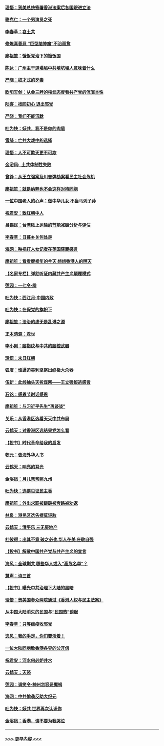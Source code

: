 #### [理悟：贺美总统签署香港法案后各国跟进立法](../pages/nsc993/n11706853.md?t=12072244) 
#### [骆克仁：一个男演员之死](../pages/nsc993/n11706677.md?t=12072244) 
#### [李春草：哀土共](../pages/nsc993/n11706255.md?t=12072244) 
#### [修炼真善忍 “巨型脑肿瘤”不治而愈](../pages/nsc993/n11705340.md?t=12072244) 
#### [廖祖笙：饿饭党治下的饿饭国](../pages/nsc993/n11705085.md?t=12072244) 
#### [陈达：广州主干道塌陷中共填坑埋人意味着什么](../pages/nsc993/n11705046.md?t=12072244) 
#### [严晓：奴才式的歹毒](../pages/nsc993/n11704826.md?t=12072244) 
#### [欧阳天剑：从金三胖的核武态度看共产党的流氓本性](../pages/nsc993/n11702238.md?t=12072244) 
#### [陆客：找回初心 退出邪党](../pages/nsc993/n11702213.md?t=12072244) 
#### [严晓：我们不能沉默](../pages/nsc993/n11702110.md?t=12072244) 
#### [吐为快：妖共，我不是你的肉盾](../pages/nsc993/n11701366.md?t=12072244) 
#### [雪绮：亡共大戏中的选择](../pages/nsc993/n11699922.md?t=12072244) 
#### [理悟：人不可欺天更不可欺](../pages/nsc993/n11699657.md?t=12072244) 
#### [金浴凤:  土共体制性失败](../pages/nsc993/n11699361.md?t=12072244) 
#### [曾铮：从王立强案及川普弹劾案看民主社会危机](../pages/nsc993/n11699318.md?t=12072244) 
#### [廖祖笙：就是纳粹也不会这样对待同胞](../pages/nsc993/n11697658.md?t=12072244) 
#### [一位中国老人的心声：做中华儿女 不当马列子孙](../pages/nsc993/n11697525.md?t=12072244) 
#### [祝君安：致红朝中人](../pages/nsc993/n11697518.md?t=12072244) 
#### [吕锡民：台湾陆上运输的节能减碳分析与评估](../pages/nsc993/n11694983.md?t=12072244) 
#### [李春草：日暮乡关何处是](../pages/nsc993/n11694805.md?t=12072244) 
#### [海网：殃视打人女记者在英国获罪感言](../pages/nsc993/n11693832.md?t=12072244) 
#### [廖祖笙：看看廖祖笙的今天 想想香港人的明天](../pages/nsc993/n11693707.md?t=12072244) 
#### [【名家专栏】弹劾听证内藏共产主义颠覆模式](../pages/nsc993/n11693563.md?t=12072244) 
#### [莲园：一七令‧辨](../pages/nsc993/n11692558.md?t=12072244) 
#### [吐为快：西江月·中国内政](../pages/nsc993/n11692071.md?t=12072244) 
#### [吐为快：在保党的旗帜下](../pages/nsc993/n11691188.md?t=12072244) 
#### [廖祖笙：法治的虚无是乱港之源](../pages/nsc993/n11690605.md?t=12072244) 
#### [正本清源：救世](../pages/nsc993/n11689134.md?t=12072244) 
#### [李小刚：脑指纹与中共的脑控武器](../pages/nsc993/n11688900.md?t=12072244) 
#### [理悟：末日红朝](../pages/nsc993/n11688829.md?t=12072244) 
#### [弧度：谁逼迫美利坚祭出终极大杀器](../pages/nsc993/n11688735.md?t=12072244) 
#### [伍新：此线抽头天拆谍网——王立强叛逃感言](../pages/nsc993/n11687981.md?t=12072244) 
#### [石铭：感恩节时话感恩](../pages/nsc993/n11687568.md?t=12072244) 
#### [廖祖笙：与习近平先生“再谈谈”](../pages/nsc993/n11687005.md?t=12072244) 
#### [关乐：从香港区选看天灭中共布局](../pages/nsc993/n11686647.md?t=12072244) 
#### [云鹤天：对香港区选结果党怎么看](../pages/nsc993/n11686216.md?t=12072244) 
#### [【投书】时代革命给我的启发](../pages/nsc993/n11684287.md?t=12072244) 
#### [乾元：告海外华人书](../pages/nsc993/n11684044.md?t=12072244) 
#### [云鹤天：响亮的耳光](../pages/nsc993/n11684254.md?t=12072244) 
#### [金浴凤：月儿弯弯照九州](../pages/nsc993/n11684231.md?t=12072244) 
#### [吐为快：选票见证民主香](../pages/nsc993/n11684206.md?t=12072244) 
#### [廖祖笙：外出求职被跟踪被套路被劝返](../pages/nsc993/n11683874.md?t=12072244) 
#### [林泉：港民区选告捷莫轻敌](../pages/nsc993/n11683930.md?t=12072244) 
#### [云鹤天：清平乐 三无房地产](../pages/nsc993/n11681521.md?t=12072244) 
#### [杜彼得：出其不意 破之必也 华人在美 庄敬自强](../pages/nsc993/n11679554.md?t=12072244) 
#### [【投书】解散中国共产党与共产主义的宣言](../pages/nsc993/n11679177.md?t=12072244) 
#### [海风：全球剿共 哪些华人或入“高危名单”？](../pages/nsc993/n11678617.md?t=12072244) 
#### [慧声：诗三首](../pages/nsc993/n11678848.md?t=12072244) 
#### [【投书】曝光中共治理下大陆的黑暗](../pages/nsc993/n11678674.md?t=12072244) 
#### [理悟：贺美国参众两院通过《香港人权与民主法案》](../pages/nsc993/n11678104.md?t=12072244) 
#### [从中国大陆消失的民国与“民国热”谈起](../pages/nsc993/n11678075.md?t=12072244) 
#### [李春草：只等瘟疫收邪党](../pages/nsc993/n11677308.md?t=12072244) 
#### [逸风：我的手足，你们要活着！](../pages/nsc993/n11676352.md?t=12072244) 
#### [一位大陆同胞致香港各界的公开信](../pages/nsc993/n11675761.md?t=12072244) 
#### [祝君安：河水何必妒井水](../pages/nsc993/n11675746.md?t=12072244) 
#### [云鹤天：天怒](../pages/nsc993/n11675718.md?t=12072244) 
#### [莲园：调笑令‧神州怎容恶魔祸](../pages/nsc993/n11675648.md?t=12072244) 
#### [海网：中共偷袭反助大纪元](../pages/nsc993/n11673515.md?t=12072244) 
#### [吐为快：妖共 世界再次认识你](../pages/nsc993/n11673506.md?t=12072244) 
#### [金浴凤：香港，请不要为我哭泣](../pages/nsc993/n11673248.md?t=12072244) 

----
#### [ >>> 更早内容 <<< ](../indexes/nsc993-earlier.md)

